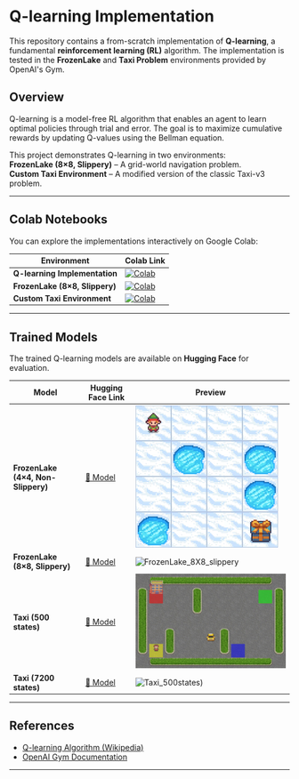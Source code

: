 # **Q-learning Implementation** 

This repository contains a from-scratch implementation of **Q-learning**, a fundamental **reinforcement learning (RL)** algorithm. The implementation is tested in the **FrozenLake** and **Taxi Problem** environments provided by OpenAI's Gym.  

##  **Overview**  
Q-learning is a model-free RL algorithm that enables an agent to learn optimal policies through trial and error. The goal is to maximize cumulative rewards by updating Q-values using the Bellman equation.  

This project demonstrates Q-learning in two environments:  
 **FrozenLake (8×8, Slippery)** – A grid-world navigation problem.  
 **Custom Taxi Environment** – A modified version of the classic Taxi-v3 problem.  

---

## **Colab Notebooks**  
You can explore the implementations interactively on Google Colab:  

| Environment | Colab Link |
|------------|------------|
| **Q-learning Implementation** | [![Colab](https://img.shields.io/badge/Open%20in-Colab-blue?logo=googlecolab)](https://colab.research.google.com/drive/13R5u03HAqNYZwpoAEomUag5-tNZAoFdu?usp=sharing) |
| **FrozenLake (8×8, Slippery)** | [![Colab](https://img.shields.io/badge/Open%20in-Colab-blue?logo=googlecolab)](https://colab.research.google.com/drive/16rgXpTv3PSTfuf9MfajgscBNKsLLecXp?usp=sharing) |
| **Custom Taxi Environment** | [![Colab](https://img.shields.io/badge/Open%20in-Colab-blue?logo=googlecolab)](https://colab.research.google.com/drive/11jncjjDSmsWRLMWCaaA6OdAYnwqWUPB6?usp=sharing) |

---

##  **Trained Models**  
The trained Q-learning models are available on **Hugging Face** for evaluation.  

| Model | Hugging Face Link | Preview |
|-------|------------------|---------|
| **FrozenLake (4×4, Non-Slippery)** | [🔗 Model](https://huggingface.co/yashrajkupekar/q-FrozenLake-v1-4x4-noSlippery) | ![FrozenLake_4X4_Non-slippery](Testing/Videos/ezgif.com-video-to-gif-converter-2.gif) |
| **FrozenLake (8×8, Slippery)** | [🔗 Model](https://huggingface.co/yashrajkupekar/FrozenLake-v1-8x8-Slippery) | ![FrozenLake_8X8_slippery](Testing/Videos/FrozenLake_8X8_slippery-ezgif.com-video-to-gif-converter.gif) |
| **Taxi (500 states)** | [🔗 Model](https://huggingface.co/yashrajkupekar/Taxi_500states) | ![Taxi_500states)](Testing/Videos/ezgif.com-video-to-gif-converter.gif) |
| **Taxi (7200 states)** | [🔗 Model](https://huggingface.co/yashrajkupekar/Taxi_7200states) |![Taxi_500states)](Testing/Videos/Custom_taxi-ezgif.com-video-to-gif-converter.gif)  |


---
##  **References**  
- [Q-learning Algorithm (Wikipedia)](https://en.wikipedia.org/wiki/Q-learning)  
- [OpenAI Gym Documentation](https://www.gymlibrary.dev/)  

---
